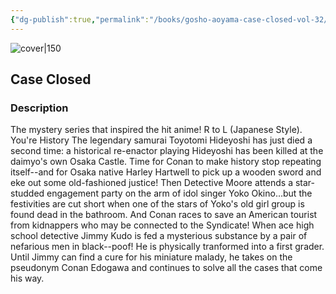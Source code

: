 ```yaml
---
{"dg-publish":true,"permalink":"/books/gosho-aoyama-case-closed-vol-32/","title":"\"Detektiv Conan Vol. 32\"","tags":["manga","crime"]}
---
```




![cover|150](http://books.google.com/books/content?id=N5L3PgAACAAJ&printsec=frontcover&img=1&zoom=1&source=gbs_api)

## Case Closed

### Description

The mystery series that inspired the hit anime! R to L (Japanese Style). You're History The legendary samurai Toyotomi Hideyoshi has just died a second time: a historical re-enactor playing Hideyoshi has been killed at the daimyo's own Osaka Castle. Time for Conan to make history stop repeating itself--and for Osaka native Harley Hartwell to pick up a wooden sword and eke out some old-fashioned justice! Then Detective Moore attends a star-studded engagement party on the arm of idol singer Yoko Okino…but the festivities are cut short when one of the stars of Yoko's old girl group is found dead in the bathroom. And Conan races to save an American tourist from kidnappers who may be connected to the Syndicate! When ace high school detective Jimmy Kudo is fed a mysterious substance by a pair of nefarious men in black--poof! He is physically tranformed into a first grader. Until Jimmy can find a cure for his miniature malady, he takes on the pseudonym Conan Edogawa and continues to solve all the cases that come his way.
```